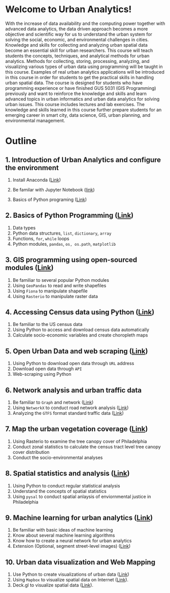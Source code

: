# Welcome to Urban Analytics!

With the increase of data availability and the computing power together with advanced data analytics, the data driven approach becomes a more objective and scientific way for us to understand the urban system for solving the social, economic, and environmental challenges in cities. Knowledge and skills for collecting and analyzing urban spatial data become an essential skill for urban researchers. This course will teach students the concepts, techniques, and analytical methods for urban analytics. Methods for collecting, storing, processing, analyzing, and visualizing various types of urban data using programming will be taught in this course. Examples of real urban analytics applications will be introduced in this course in order for students to get the practical skills in handling urban spatial data. The course is designed for students who have programming experience or have finished GUS 5031 (GIS Programming) previously and want to reinforce the knowledge and skills and learn advanced topics in urban informatics and urban data analytics for solving urban issues. This course includes lectures and lab exercises. The knowledge and skills learned in this course further prepare students for an emerging career in smart city, data science, GIS, urban planning, and environmental management.


# Outline

## 1. Introduction of Urban Analytics and configure the environment
1. Install Anaconda ([Link](lab1-introduction-configure-environment/install-anaconda.md))

2. Be familar with Jupyter Notebook ([link](lab1-introduction-configure-environment/jupyter-notebook.md))

3. Basics of Python programing ([Link](lab1-introduction-configure-environment/Python-basics.ipynb))

## 2.  Basics of Python Programming ([Link](lab2-python-basics/Python-basics.ipynb))

1. Data types
2. Python data structures, `list`, `dictionary`, `array`
3. Functions, `for`, `while` loops
4. Python modules, `pandas`, `os, os.path`, `matplotlib`

## 3. GIS programming using open-sourced modules ([Link](lab3-spatial-data-io/spatial-data-io.ipynb))

1. Be familiar to several popular Python modules
2. Using `GeoPandas` to read and write shapefiles
3. Using `Fiona` to manipulate shapefile
4. Using `Rasterio` to manipulate raster data

## 4. Accessing Census data using Python ([Link](lab4-census-data/census-data-analytics.ipynb))

1. Be familiar to the US census data
2. Using Python to access and download census data automatically
3. Calculate socio-economic variables and create choropleth maps

## 5. Open Urban Data and web scraping ([Link](lab5-web-scraping/web-scraping.ipynb))

1. Using Python to download open data through `URL` address
2. Download open data through `API`
3. Web-scraping using Python


## 6. Network analysis and urban traffic data

1. Be familiar to `Graph` and network ([Link](lab6-traffic-data/network-analytic-traffic.ipynb))
2. Using `NetworkX` to conduct road network analysis ([Link](lab6-traffic-data/network-analytic-traffic.ipynb))
3. Analyzing the `GTFS` format standard traffic data ([Link](lab6-traffic-data/GTFS_Schedule_Rail_Trip.ipynb))

## 7. Map the urban vegetation coverage ([Link](lab7-raster-analytics/raster-analytics.ipynb))

1. Using Rasterio to examine the tree canopy cover of Philadelphia
2. Conduct zonal statistics to calculate the census tract level tree canopy cover distribution
3. Conduct the socio-environmental analyses

## 8. Spatial statistics and analysis ([Link](lab8-spatial-analytics/spatial-analysis-regression.ipynb))

1. Using Python to conduct regular statistical analysis
2. Understand the concepts of spatial statistics
3. Using `pysal` to conduct spatial anlaysis of enviornmental justice in Philadelphia

## 9. Machine learning for urban analytics ([Link](https://colab.research.google.com/drive/1GxjaO93_lWo433GFk4hDNE4ebCKhFZ_7?usp=sharing))
1. Be familiar with basic ideas of machine learning
2. Know about several machine learning algorithms
3. Know how to create a neural network for urban analytics
4. Extension (Optional, segment street-level images) ([Link](https://colab.research.google.com/drive/1h_cbTsGeR9JO6y61yPsk1PVhYGRKE6J9?usp=sharing))

## 10. Urban data visualization and Web Mapping

1. Use Python to create visualizations of urban data ([Link](lab10-urban-data-viz/lab10-data-viz.ipynb))
2. Using `Mapbox` to visualize spatial data on Internet ([Link](https://docs.mapbox.com/mapbox-gl-js/example/)).
3. Deck.gl to visualize spatial data ([Link](https://deck.gl/examples)).

